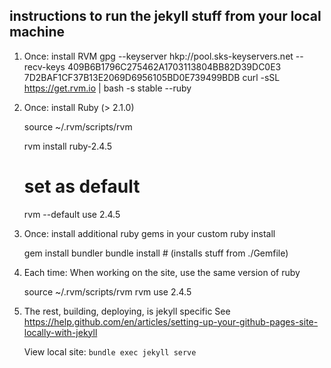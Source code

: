 
## instructions to run the jekyll stuff from your local machine

 1. Once: install RVM
      gpg --keyserver hkp://pool.sks-keyservers.net --recv-keys 409B6B1796C275462A1703113804BB82D39DC0E3 7D2BAF1CF37B13E2069D6956105BD0E739499BDB
      curl -sSL https://get.rvm.io | bash -s stable --ruby

 1. Once: install Ruby (> 2.1.0)

      source ~/.rvm/scripts/rvm

      rvm install ruby-2.4.5
      # set as default
      rvm --default use 2.4.5

 1. Once: install additional ruby gems in your custom ruby install

      gem install bundler
      bundle install # (installs stuff from ./Gemfile)

 1. Each time: When working on the site, use the same version of ruby

      source ~/.rvm/scripts/rvm
      rvm use 2.4.5

 1. The rest, building, deploying, is jekyll specific
    See https://help.github.com/en/articles/setting-up-your-github-pages-site-locally-with-jekyll

    View local site: `bundle exec jekyll serve`
